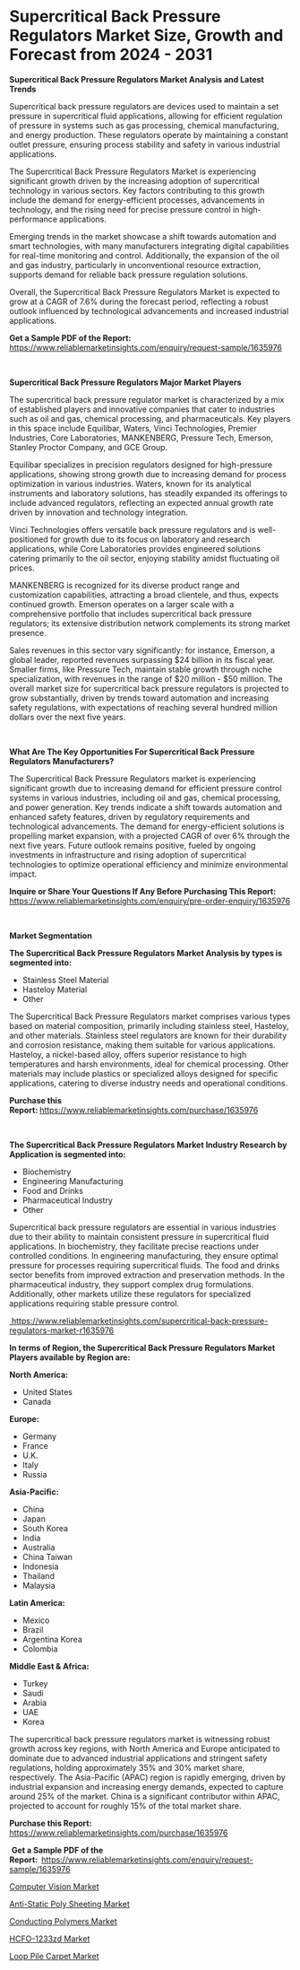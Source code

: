 <p><h1>Supercritical Back Pressure Regulators Market Size, Growth and Forecast from 2024 - 2031</h1></p><p><strong>Supercritical Back Pressure Regulators Market Analysis and Latest Trends</strong></p>
<p><p>Supercritical back pressure regulators are devices used to maintain a set pressure in supercritical fluid applications, allowing for efficient regulation of pressure in systems such as gas processing, chemical manufacturing, and energy production. These regulators operate by maintaining a constant outlet pressure, ensuring process stability and safety in various industrial applications.</p><p>The Supercritical Back Pressure Regulators Market is experiencing significant growth driven by the increasing adoption of supercritical technology in various sectors. Key factors contributing to this growth include the demand for energy-efficient processes, advancements in technology, and the rising need for precise pressure control in high-performance applications. </p><p>Emerging trends in the market showcase a shift towards automation and smart technologies, with many manufacturers integrating digital capabilities for real-time monitoring and control. Additionally, the expansion of the oil and gas industry, particularly in unconventional resource extraction, supports demand for reliable back pressure regulation solutions. </p><p>Overall, the Supercritical Back Pressure Regulators Market is expected to grow at a CAGR of 7.6% during the forecast period, reflecting a robust outlook influenced by technological advancements and increased industrial applications.</p></p>
<p><strong>Get a Sample PDF of the Report:&nbsp;</strong> <a href="https://www.reliablemarketinsights.com/enquiry/request-sample/1635976">https://www.reliablemarketinsights.com/enquiry/request-sample/1635976</a></p>
<p>&nbsp;</p>
<p><strong>Supercritical Back Pressure Regulators Major Market Players</strong></p>
<p><p>The supercritical back pressure regulator market is characterized by a mix of established players and innovative companies that cater to industries such as oil and gas, chemical processing, and pharmaceuticals. Key players in this space include Equilibar, Waters, Vinci Technologies, Premier Industries, Core Laboratories, MANKENBERG, Pressure Tech, Emerson, Stanley Proctor Company, and GCE Group. </p><p>Equilibar specializes in precision regulators designed for high-pressure applications, showing strong growth due to increasing demand for process optimization in various industries. Waters, known for its analytical instruments and laboratory solutions, has steadily expanded its offerings to include advanced regulators, reflecting an expected annual growth rate driven by innovation and technology integration. </p><p>Vinci Technologies offers versatile back pressure regulators and is well-positioned for growth due to its focus on laboratory and research applications, while Core Laboratories provides engineered solutions catering primarily to the oil sector, enjoying stability amidst fluctuating oil prices. </p><p>MANKENBERG is recognized for its diverse product range and customization capabilities, attracting a broad clientele, and thus, expects continued growth. Emerson operates on a larger scale with a comprehensive portfolio that includes supercritical back pressure regulators; its extensive distribution network complements its strong market presence. </p><p>Sales revenues in this sector vary significantly: for instance, Emerson, a global leader, reported revenues surpassing $24 billion in its fiscal year. Smaller firms, like Pressure Tech, maintain stable growth through niche specialization, with revenues in the range of $20 million - $50 million. The overall market size for supercritical back pressure regulators is projected to grow substantially, driven by trends toward automation and increasing safety regulations, with expectations of reaching several hundred million dollars over the next five years.</p></p>
<p>&nbsp;</p>
<p><strong>What Are The Key Opportunities For Supercritical Back Pressure Regulators Manufacturers?</strong></p>
<p><p>The Supercritical Back Pressure Regulators market is experiencing significant growth due to increasing demand for efficient pressure control systems in various industries, including oil and gas, chemical processing, and power generation. Key trends indicate a shift towards automation and enhanced safety features, driven by regulatory requirements and technological advancements. The demand for energy-efficient solutions is propelling market expansion, with a projected CAGR of over 6% through the next five years. Future outlook remains positive, fueled by ongoing investments in infrastructure and rising adoption of supercritical technologies to optimize operational efficiency and minimize environmental impact.</p></p>
<p><strong>Inquire or Share Your Questions If Any Before Purchasing This Report:</strong> <a href="https://www.reliablemarketinsights.com/enquiry/pre-order-enquiry/1635976">https://www.reliablemarketinsights.com/enquiry/pre-order-enquiry/1635976</a></p>
<p>&nbsp;</p>
<p><strong>Market Segmentation</strong></p>
<p><strong>The Supercritical Back Pressure Regulators Market Analysis by types is segmented into:</strong></p>
<p><ul><li>Stainless Steel Material</li><li>Hasteloy Material</li><li>Other</li></ul></p>
<p><p>The Supercritical Back Pressure Regulators market comprises various types based on material composition, primarily including stainless steel, Hasteloy, and other materials. Stainless steel regulators are known for their durability and corrosion resistance, making them suitable for various applications. Hasteloy, a nickel-based alloy, offers superior resistance to high temperatures and harsh environments, ideal for chemical processing. Other materials may include plastics or specialized alloys designed for specific applications, catering to diverse industry needs and operational conditions.</p></p>
<p><strong>Purchase this Report:&nbsp;</strong><a href="https://www.reliablemarketinsights.com/purchase/1635976">https://www.reliablemarketinsights.com/purchase/1635976</a></p>
<p>&nbsp;</p>
<p><strong>The Supercritical Back Pressure Regulators Market Industry Research by Application is segmented into:</strong></p>
<p><ul><li>Biochemistry</li><li>Engineering Manufacturing</li><li>Food and Drinks</li><li>Pharmaceutical Industry</li><li>Other</li></ul></p>
<p><p>Supercritical back pressure regulators are essential in various industries due to their ability to maintain consistent pressure in supercritical fluid applications. In biochemistry, they facilitate precise reactions under controlled conditions. In engineering manufacturing, they ensure optimal pressure for processes requiring supercritical fluids. The food and drinks sector benefits from improved extraction and preservation methods. In the pharmaceutical industry, they support complex drug formulations. Additionally, other markets utilize these regulators for specialized applications requiring stable pressure control.</p></p>
<p><a href="https://www.reliablemarketinsights.com/supercritical-back-pressure-regulators-market-r1635976">&nbsp;https://www.reliablemarketinsights.com/supercritical-back-pressure-regulators-market-r1635976</a></p>
<p><strong>In terms of Region, the Supercritical Back Pressure Regulators Market Players available by Region are:</strong></p>
<p>
    <p> <strong> North America: </strong>
        <ul>
            <li>United States</li>
            <li>Canada</li>
        </ul>
        </p> 
    <p> <strong> Europe: </strong>
        <ul>
            <li>Germany</li>
            <li>France</li>
            <li>U.K.</li>
            <li>Italy</li>
            <li>Russia</li>
        </ul>
        </p> 
    <p> <strong> Asia-Pacific: </strong>
        <ul>
            <li>China</li>
            <li>Japan</li>
            <li>South Korea</li>
            <li>India</li>
            <li>Australia</li>
            <li>China Taiwan</li>
            <li>Indonesia</li>
            <li>Thailand</li>
            <li>Malaysia</li>
        </ul>
        </p> 
    <p> <strong> Latin America: </strong>
        <ul>
            <li>Mexico</li>
            <li>Brazil</li>
            <li>Argentina Korea</li>
            <li>Colombia</li>
        </ul>
        </p> 
    <p> <strong> Middle East & Africa: </strong>
        <ul>
            <li>Turkey</li>
            <li>Saudi</li>
            <li>Arabia</li>
            <li>UAE</li>
            <li>Korea</li>
        </ul>
    </p>
    </p>
<p><p>The supercritical back pressure regulators market is witnessing robust growth across key regions, with North America and Europe anticipated to dominate due to advanced industrial applications and stringent safety regulations, holding approximately 35% and 30% market share, respectively. The Asia-Pacific (APAC) region is rapidly emerging, driven by industrial expansion and increasing energy demands, expected to capture around 25% of the market. China is a significant contributor within APAC, projected to account for roughly 15% of the total market share.</p></p>
<p><strong>Purchase this Report: </strong><a href="https://www.reliablemarketinsights.com/purchase/1635976">https://www.reliablemarketinsights.com/purchase/1635976</a></p>
<p>&nbsp;<strong>Get a Sample PDF of the Report:&nbsp;&nbsp;</strong><a href="https://www.reliablemarketinsights.com/enquiry/request-sample/1635976">https://www.reliablemarketinsights.com/enquiry/request-sample/1635976</a></p>
<p><strong></strong></p>
<p><p><a href="https://www.linkedin.com/pulse/computer-vision-industry-forecast-market-shifts-strategic-imperatives-ladoc?trackingId=9wEPoCxsR%2Bq5llvH4Q63BQ%3D%3D">Computer Vision Market</a></p><p><a href="https://github.com/guneycigdem35/Market-Research-Report-List-5/blob/main/anti-static-poly-sheeting-market.md">Anti-Static Poly Sheeting Market</a></p><p><a href="https://www.linkedin.com/pulse/conducting-polymers-market-forecast-global-trends-analysis-vprsc?trackingId=hQao9VprTcKYZMQAQ1DPfA%3D%3D">Conducting Polymers Market</a></p><p><a href="https://medium.com/@fahadahmed223/hcfo-1233zd-industry-insights-report-analyzing-hcfo-1233zd-market-trends-applications-and-0efdf273897f">HCFO-1233zd Market</a></p><p><a href="https://issuu.com/reportprime-2/docs/loop-pile-carpet-market-size-2030.p_0969761f928507">Loop Pile Carpet Market</a></p></p>